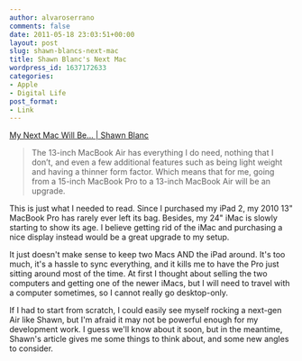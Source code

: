 ```yaml
---
author: alvaroserrano
comments: false
date: 2011-05-18 23:03:51+00:00
layout: post
slug: shawn-blancs-next-mac
title: Shawn Blanc's Next Mac
wordpress_id: 1637172633
categories:
- Apple
- Digital Life
post_format:
- Link
---
```


[My Next Mac Will Be… | Shawn Blanc](http://shawnblanc.net/2011/05/my-next-mac-will-be/)


<blockquote>The 13-inch MacBook Air has everything I do need, nothing that I don’t, and even a few additional features such as being light weight and having a thinner form factor. Which means that for me, going from a 15-inch MacBook Pro to a 13-inch MacBook Air will be an upgrade.</blockquote>


This is just what I needed to read. Since I purchased my iPad 2, my 2010 13" MacBook Pro has rarely ever left its bag. Besides, my 24" iMac is slowly starting to show its age. I believe getting rid of the iMac and purchasing a nice display instead would be a great upgrade to my setup.

It just doesn't make sense to keep two Macs AND the iPad around. It's too much, it's a hassle to sync everything, and it kills me to have the Pro just sitting around most of the time. At first I thought about selling the two computers and getting one of the newer iMacs, but I will need to travel with a computer sometimes, so I cannot really go desktop-only.

If I had to start from scratch, I could easily see myself rocking a next-gen Air like Shawn, but I'm afraid it may not be powerful enough for my development work. I guess we'll know about it soon, but in the meantime, Shawn's article gives me some things to think about, and some new angles to consider.
